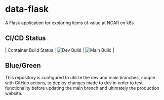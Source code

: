 # data-flask
A Flask application for exploring items of value at NCAR on k8s

## CI/CD Status

| Container Build Status |  ![Dev Build](https://github.com/NicholasCote/data-flask/actions/workflows/test-data-cicd.yaml/badge.svg) | ![Main Build](https://github.com/NicholasCote/data-flask/actions/workflows/data-cicd.yaml/badge.svg) |

## Blue/Green

This repository is configured to utilize the dev and main branches, couple with GitHub actions, to deploy changes made to dev in order to test functionality before updating the main branch and ultimately the production website. 


